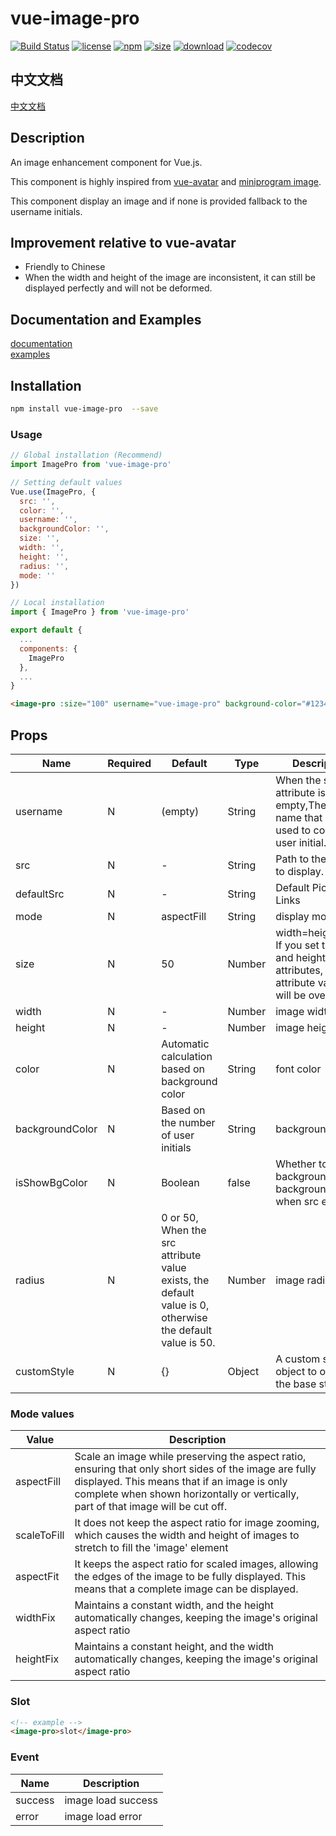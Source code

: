 # vue-image-pro

[![Build Status](https://www.travis-ci.org/dream2023/vue-image-pro.svg?branch=master)](https://www.travis-ci.org/dream2023/vue-image-pro)
[![license](https://img.shields.io/npm/l/vue-image-pro.svg)](https://dream2023.github.io/vue-image-pro/)
[![npm](https://img.shields.io/npm/v/vue-image-pro.svg)](https://www.npmjs.com/package/vue-image-pro)
[![size](https://img.shields.io/bundlephobia/minzip/vue-image-pro.svg)](https://www.npmjs.com/package/vue-image-pro)
[![download](https://img.shields.io/npm/dw/vue-image-pro.svg)](https://npmcharts.com/compare/vue-image-pro?minimal=true)
[![codecov](https://codecov.io/gh/dream2023/vue-image-pro/branch/master/graph/badge.svg)](https://codecov.io/gh/dream2023/vue-image-pro)

## 中文文档

[中文文档](./README.md)

## Description

An image enhancement component for Vue.js.

This component is highly inspired from [vue-avatar](https://github.com/eliep/vue-avatar) and [miniprogram image](https://developers.weixin.qq.com/miniprogram/dev/component/image.html).

This component display an image and if none is provided fallback to the username initials.

## Improvement relative to vue-avatar

- Friendly to Chinese
- When the width and height of the image are inconsistent, it can still be displayed perfectly and will not be deformed.

## Documentation and Examples

[documentation](https://dream2023.github.io/vue-image-pro/)
<br />
[examples](https://jsfiddle.net/zhangchaojie/qtax1kdr/)

## Installation

```bash
npm install vue-image-pro  --save
```

### Usage

```js
// Global installation (Recommend)
import ImagePro from 'vue-image-pro'

// Setting default values
Vue.use(ImagePro, {
  src: '',
  color: '',
  username: '',
  backgroundColor: '',
  size: '',
  width: '',
  height: '',
  radius: '',
  mode: ''
})
```

```js
// Local installation
import { ImagePro } from 'vue-image-pro'

export default {
  ...
  components: {
    ImagePro
  },
  ...
}
```

```html
<image-pro :size="100" username="vue-image-pro" background-color="#123456" />
```

## Props

| Name            | Required | Default                                                                                                  | Type   | Description                                                                                                   |
| --------------- | -------- | -------------------------------------------------------------------------------------------------------- | ------ | ------------------------------------------------------------------------------------------------------------- |
| username        | N        | (empty)                                                                                                  | String | When the src attribute is empty,The user name that will be used to compute user initial.                      |
| src             | N        | -                                                                                                        | String | Path to the image to display.                                                                                 |
| defaultSrc      | N        | -                                                                                                        | String | Default Picture Links                                                                                         |
| mode            | N        | aspectFill                                                                                               | String | display mode                                                                                                  |
| size            | N        | 50                                                                                                       | Number | width=height=size, If you set the width and height attributes, the size attribute values will be overwritten. |
| width           | N        | -                                                                                                        | Number | image width                                                                                                   |
| height          | N        | -                                                                                                        | Number | image height                                                                                                  |
| color           | N        | Automatic calculation based on background color                                                          | String | font color                                                                                                    |
| backgroundColor | N        | Based on the number of user initials                                                                     | String | background color                                                                                              |
| isShowBgColor   | N        | Boolean                                                                                                  | false  | Whether to display backgroundColor background color when src exists                                           |
| radius          | N        | 0 or 50, When the src attribute value exists, the default value is 0, otherwise the default value is 50. | Number | image radius                                                                                                  |
| customStyle     | N        | {}                                                                                                       | Object | A custom style object to override the base styles                                                             |

### Mode values

| Value       | Description                                                                                                                                                                                                                                |
| ----------- | ------------------------------------------------------------------------------------------------------------------------------------------------------------------------------------------------------------------------------------------ |
| aspectFill  | Scale an image while preserving the aspect ratio, ensuring that only short sides of the image are fully displayed. This means that if an image is only complete when shown horizontally or vertically, part of that image will be cut off. |
| scaleToFill | It does not keep the aspect ratio for image zooming, which causes the width and height of images to stretch to fill the 'image' element                                                                                                    |
| aspectFit   | It keeps the aspect ratio for scaled images, allowing the edges of the image to be fully displayed. This means that a complete image can be displayed.                                                                                     |
| widthFix    | Maintains a constant width, and the height automatically changes, keeping the image's original aspect ratio                                                                                                                                |
| heightFix   | Maintains a constant height, and the width automatically changes, keeping the image's original aspect ratio                                                                                                                                |

### Slot

```html
<!-- example -->
<image-pro>slot</image-pro>
```

### Event

| Name    | Description        |
| ------- | ------------------ |
| success | image load success |
| error   | image load error   |
